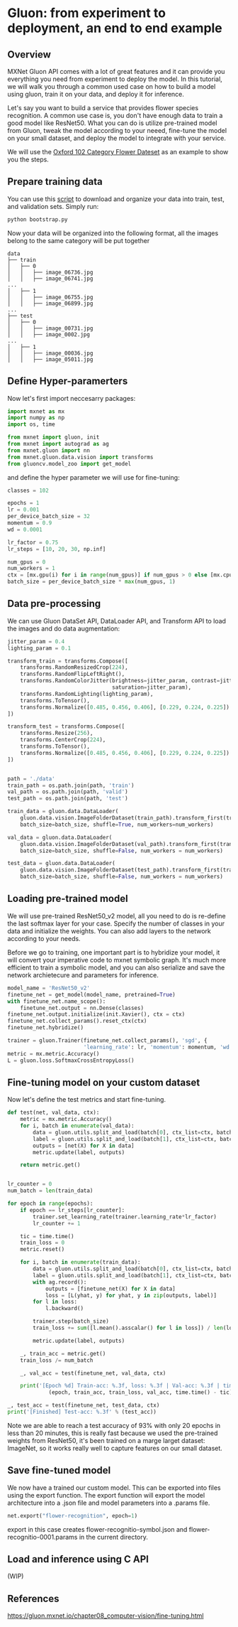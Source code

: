 # Gluon: from experiment to deployment, an end to end example

## Overview

MXNet Gluon API comes with a lot of great features and it can provide you everything you need from experiment to deploy the model.
In this tutorial, we will walk you through a common used case on how to build a model using gluon, train it on your data, and deploy it for inference.

Let's say you want to build a service that provides flower species recognition. A common use case is, you don't have enough data to train a good model like ResNet50.
What you can do is utilize pre-trained model from Gluon, tweak the model according to your neeed, fine-tune the model on your small dataset, and deploy the model to integrate with your service.

We will use the [Oxford 102 Category Flower Dateset](http://www.robots.ox.ac.uk/~vgg/data/flowers/102/) as an example to show you the steps.

## Prepare training data

You can use this [script](https://github.com/Arsey/keras-transfer-learning-for-oxford102/blob/master/bootstrap.py) to download and organize your data into train, test, and validation sets. Simply run:
```python
python bootstrap.py
```

Now your data will be organized into the following format, all the images belong to the same category will be put together
```
data
├── train
│   ├── 0
│   │   ├── image_06736.jpg
│   │   ├── image_06741.jpg
...
│   ├── 1
│   │   ├── image_06755.jpg
│   │   ├── image_06899.jpg
...
├── test
│   ├── 0
│   │   ├── image_00731.jpg
│   │   ├── image_0002.jpg
...
│   ├── 1
│   │   ├── image_00036.jpg
│   │   ├── image_05011.jpg

```

## Define Hyper-paramerters
Now let's first import neccesarry packages:
```python
import mxnet as mx
import numpy as np
import os, time

from mxnet import gluon, init
from mxnet import autograd as ag
from mxnet.gluon import nn
from mxnet.gluon.data.vision import transforms
from gluoncv.model_zoo import get_model
```

and define the hyper parameter we will use for fine-tuning:
```python
classes = 102

epochs = 1
lr = 0.001
per_device_batch_size = 32
momentum = 0.9
wd = 0.0001

lr_factor = 0.75
lr_steps = [10, 20, 30, np.inf]

num_gpus = 0
num_workers = 1
ctx = [mx.gpu(i) for i in range(num_gpus)] if num_gpus > 0 else [mx.cpu()]
batch_size = per_device_batch_size * max(num_gpus, 1)
```

## Data pre-processing

We can use Gluon DataSet API, DataLoader API, and Transform API to load the images and do data augmentation:
```python
jitter_param = 0.4
lighting_param = 0.1

transform_train = transforms.Compose([
    transforms.RandomResizedCrop(224),
    transforms.RandomFlipLeftRight(),
    transforms.RandomColorJitter(brightness=jitter_param, contrast=jitter_param,
                                 saturation=jitter_param),
    transforms.RandomLighting(lighting_param),
    transforms.ToTensor(),
    transforms.Normalize([0.485, 0.456, 0.406], [0.229, 0.224, 0.225])
])

transform_test = transforms.Compose([
    transforms.Resize(256),
    transforms.CenterCrop(224),
    transforms.ToTensor(),
    transforms.Normalize([0.485, 0.456, 0.406], [0.229, 0.224, 0.225])
])


path = './data'
train_path = os.path.join(path, 'train')
val_path = os.path.join(path, 'valid')
test_path = os.path.join(path, 'test')

train_data = gluon.data.DataLoader(
    gluon.data.vision.ImageFolderDataset(train_path).transform_first(transform_train),
    batch_size=batch_size, shuffle=True, num_workers=num_workers)

val_data = gluon.data.DataLoader(
    gluon.data.vision.ImageFolderDataset(val_path).transform_first(transform_test),
    batch_size=batch_size, shuffle=False, num_workers = num_workers)

test_data = gluon.data.DataLoader(
    gluon.data.vision.ImageFolderDataset(test_path).transform_first(transform_test),
    batch_size=batch_size, shuffle=False, num_workers = num_workers)
 ```


## Loading pre-trained model

We will use pre-trained ResNet50_v2 model, all you need to do is re-define the last softmax layer for your case. Specify the number of classes in your data and initialize the weights.
You can also add layers to the network according to your needs.

Before we go to training, one important part is to hybridize your model, it will convert your imperative code to mxnet symbolic graph. It's much more efficient to train a symbolic model,
and you can also serialize and save the network archietecure and parameters for inference.

```python
model_name = 'ResNet50_v2'
finetune_net = get_model(model_name, pretrained=True)
with finetune_net.name_scope():
    finetune_net.output = nn.Dense(classes)
finetune_net.output.initialize(init.Xavier(), ctx = ctx)
finetune_net.collect_params().reset_ctx(ctx)
finetune_net.hybridize()

trainer = gluon.Trainer(finetune_net.collect_params(), 'sgd', {
                        'learning_rate': lr, 'momentum': momentum, 'wd': wd})
metric = mx.metric.Accuracy()
L = gluon.loss.SoftmaxCrossEntropyLoss()
```

## Fine-tuning model on your custom dataset

Now let's define the test metrics and start fine-tuning.

```python
def test(net, val_data, ctx):
    metric = mx.metric.Accuracy()
    for i, batch in enumerate(val_data):
        data = gluon.utils.split_and_load(batch[0], ctx_list=ctx, batch_axis=0, even_split=False)
        label = gluon.utils.split_and_load(batch[1], ctx_list=ctx, batch_axis=0, even_split=False)
        outputs = [net(X) for X in data]
        metric.update(label, outputs)

    return metric.get()


lr_counter = 0
num_batch = len(train_data)

for epoch in range(epochs):
    if epoch == lr_steps[lr_counter]:
        trainer.set_learning_rate(trainer.learning_rate*lr_factor)
        lr_counter += 1

    tic = time.time()
    train_loss = 0
    metric.reset()

    for i, batch in enumerate(train_data):
        data = gluon.utils.split_and_load(batch[0], ctx_list=ctx, batch_axis=0, even_split=False)
        label = gluon.utils.split_and_load(batch[1], ctx_list=ctx, batch_axis=0, even_split=False)
        with ag.record():
            outputs = [finetune_net(X) for X in data]
            loss = [L(yhat, y) for yhat, y in zip(outputs, label)]
        for l in loss:
            l.backward()

        trainer.step(batch_size)
        train_loss += sum([l.mean().asscalar() for l in loss]) / len(loss)

        metric.update(label, outputs)

    _, train_acc = metric.get()
    train_loss /= num_batch

    _, val_acc = test(finetune_net, val_data, ctx)

    print('[Epoch %d] Train-acc: %.3f, loss: %.3f | Val-acc: %.3f | time: %.1f' %
             (epoch, train_acc, train_loss, val_acc, time.time() - tic))

_, test_acc = test(finetune_net, test_data, ctx)
print('[Finished] Test-acc: %.3f' % (test_acc))
```

Note we are able to reach a test accuracy of 93% with only 20 epochs in less than 20 minutes, this is really fast because we used the
pre-trained weights from ResNet50, it's been trained on a marge larget dataset: ImageNet, so it works really well to capture features on our small dataset.

## Save fine-tuned model

We now have a trained our custom model. This can be exported into files using the export function. The export function will export the model architecture into a .json file and model parameters into a .params file.

```python
net.export("flower-recognition", epoch=1)
```
export in this case creates flower-recognitio-symbol.json and flower-recognitio-0001.params in the current directory.

## Load and inference using C API

(WIP)

## References

https://gluon.mxnet.io/chapter08_computer-vision/fine-tuning.html
